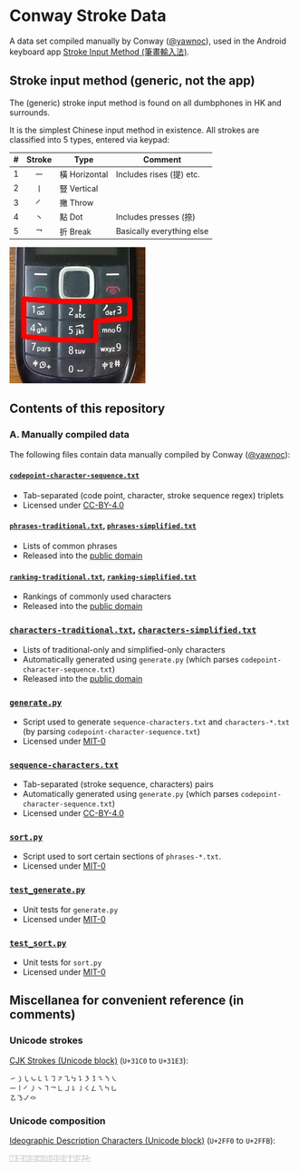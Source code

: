 # Conway Stroke Data

A data set compiled manually by Conway ([@yawnoc]),
used in the Android keyboard app [Stroke Input Method (筆畫輸入法)][app].


## Stroke input method (generic, not the app)

The (generic) stroke input method is found on all dumbphones
in HK and surrounds.

It is the simplest Chinese input method in existence.
All strokes are classified into 5 types, entered via keypad:

| \# | Stroke | Type | Comment |
| -: | :-: | - | - |
| 1 | ㇐ | 橫 Horizontal | Includes rises (提) etc. |
| 2 | ㇑ | 豎 Vertical | |
| 3 | ㇒ | 撇 Throw | |
| 4 | ㇔ | 點 Dot | Includes presses (捺) |
| 5 | ㇖ | 折 Break | Basically everything else |

![Picture of a dumbphone with stroke input method on keys 1 to 5.][dumbphone]

[app]: https://github.com/stroke-input/stroke-input-android
[dumbphone]: dumbphone-stroke-input.jpg
[@yawnoc]: https://github.com/yawnoc


## Contents of this repository


### A. Manually compiled data

The following files contain data manually compiled by Conway ([@yawnoc]):

#### [`codepoint-character-sequence.txt`]

- Tab-separated (code point, character, stroke sequence regex) triplets
- Licensed under [CC-BY-4.0]

#### [`phrases-traditional.txt`], [`phrases-simplified.txt`]

- Lists of common phrases
- Released into the [public domain]

#### [`ranking-traditional.txt`], [`ranking-simplified.txt`]

- Rankings of commonly used characters
- Released into the [public domain]


### [`characters-traditional.txt`], [`characters-simplified.txt`]

- Lists of traditional-only and simplified-only characters
- Automatically generated using `generate.py`
  (which parses `codepoint-character-sequence.txt`)
- Released into the [public domain]

### [`generate.py`]

- Script used to generate `sequence-characters.txt` and `characters-*.txt`
  (by parsing `codepoint-character-sequence.txt`)
- Licensed under [MIT-0]

### [`sequence-characters.txt`]

- Tab-separated (stroke sequence, characters) pairs
- Automatically generated using `generate.py`
  (which parses `codepoint-character-sequence.txt`)
- Licensed under [CC-BY-4.0]

### [`sort.py`]

- Script used to sort certain sections of `phrases-*.txt`.
- Licensed under [MIT-0]

### [`test_generate.py`]

- Unit tests for `generate.py`
- Licensed under [MIT-0]

### [`test_sort.py`]

- Unit tests for `sort.py`
- Licensed under [MIT-0]

[`characters-traditional.txt`]: characters-traditional.txt
[`characters-simplified.txt`]: characters-simplified.txt
[`codepoint-character-sequence.txt`]: codepoint-character-sequence.txt
[`generate.py`]: generate.py
[`phrases-traditional.txt`]: phrases-traditional.txt
[`phrases-simplified.txt`]: phrases-simplified.txt
[`ranking-traditional.txt`]: ranking-traditional.txt
[`ranking-simplified.txt`]: ranking-simplified.txt
[`sort.py`]: sort.py
[`sequence-characters.txt`]: sequence-characters.txt
[`test_generate.py`]: test_generate.py
[`test_sort.py`]: test_sort.py
[CC-BY-4.0]: https://creativecommons.org/licenses/by/4.0/
[MIT-0]: https://spdx.org/licenses/MIT-0
[public domain]: https://creativecommons.org/publicdomain/zero/1.0/


## Miscellanea for convenient reference (in comments)


### Unicode strokes

[CJK Strokes (Unicode block)] (`U+31C0` to `U+31E3`):

````
㇀㇁㇂㇃㇄㇅㇆㇇㇈㇉㇊㇋㇌㇍㇎㇏
㇐㇑㇒㇓㇔㇕㇖㇗㇘㇙㇚㇛㇜㇝㇞㇟
㇠㇡㇢㇣
````

### Unicode composition

[Ideographic Description Characters (Unicode block)] (`U+2FF0` to `U+2FFB`):

````
⿰⿱⿲⿳⿴⿵⿶⿷⿸⿹⿺⿻
````


[CJK Strokes (Unicode block)]:
  https://en.wikipedia.org/wiki/CJK_Strokes_(Unicode_block)
[Ideographic Description Characters (Unicode block)]:
  https://en.wikipedia.org/wiki/Ideographic_Description_Characters_(Unicode_block)
